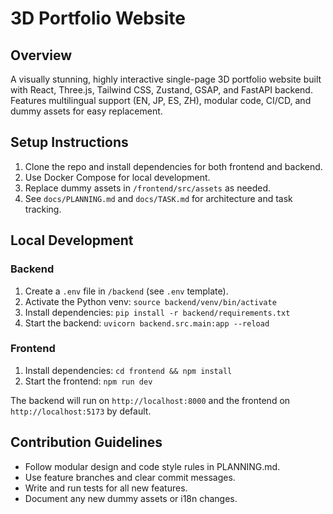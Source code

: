 # 3D Portfolio Website

## Overview
A visually stunning, highly interactive single-page 3D portfolio website built with React, Three.js, Tailwind CSS, Zustand, GSAP, and FastAPI backend. Features multilingual support (EN, JP, ES, ZH), modular code, CI/CD, and dummy assets for easy replacement.

## Setup Instructions
1. Clone the repo and install dependencies for both frontend and backend.
2. Use Docker Compose for local development.
3. Replace dummy assets in `/frontend/src/assets` as needed.
4. See `docs/PLANNING.md` and `docs/TASK.md` for architecture and task tracking.

## Local Development

### Backend
1. Create a `.env` file in `/backend` (see `.env` template).
2. Activate the Python venv: `source backend/venv/bin/activate`
3. Install dependencies: `pip install -r backend/requirements.txt`
4. Start the backend: `uvicorn backend.src.main:app --reload`

### Frontend
1. Install dependencies: `cd frontend && npm install`
2. Start the frontend: `npm run dev`

The backend will run on `http://localhost:8000` and the frontend on `http://localhost:5173` by default.

## Contribution Guidelines
- Follow modular design and code style rules in PLANNING.md.
- Use feature branches and clear commit messages.
- Write and run tests for all new features.
- Document any new dummy assets or i18n changes.
